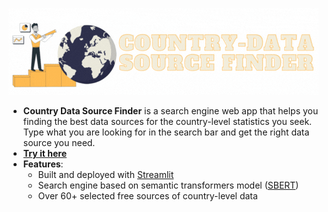 ![](Country_source_finder_cropped.gif)

- **Country Data Source Finder** is a search engine web app that helps you finding the best data sources for the country-level statistics you seek. Type what you are looking for in the search bar and get the right data source you need.
- [**Try it here**]()
- **Features**:
  - Built and deployed with [Streamlit](https://streamlit.io/)
  - Search engine based on semantic transformers model ([SBERT](https://www.sbert.net/))
  - Over 60+ selected free sources of country-level data
